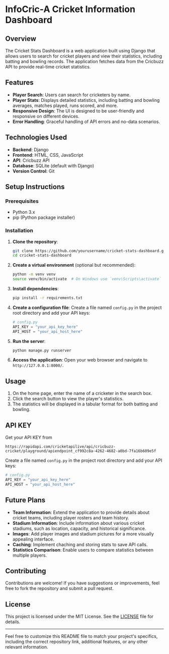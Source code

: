 
# InfoCric-A Cricket Information Dashboard

## Overview

The Cricket Stats Dashboard is a web application built using Django that allows users to search for cricket players and view their statistics, including batting and bowling records. The application fetches data from the Cricbuzz API to provide real-time cricket statistics.

## Features

- **Player Search**: Users can search for cricketers by name.
- **Player Stats**: Displays detailed statistics, including batting and bowling averages, matches played, runs scored, and more.
- **Responsive Design**: The UI is designed to be user-friendly and responsive on different devices.
- **Error Handling**: Graceful handling of API errors and no-data scenarios.

## Technologies Used

- **Backend**: Django
- **Frontend**: HTML, CSS, JavaScript
- **API**: Cricbuzz API
- **Database**: SQLite (default with Django)
- **Version Control**: Git

## Setup Instructions

### Prerequisites

- Python 3.x
- pip (Python package installer)

### Installation

1. **Clone the repository**:
   ```bash
   git clone https://github.com/yourusername/cricket-stats-dashboard.git
   cd cricket-stats-dashboard
   ```

2. **Create a virtual environment** (optional but recommended):
   ```bash
   python -m venv venv
   source venv/bin/activate  # On Windows use `venv\Scripts\activate`
   ```

3. **Install dependencies**:
   ```bash
   pip install -r requirements.txt
   ```

4. **Create a configuration file**:
   Create a file named `config.py` in the project root directory and add your API keys:
   ```python
   # config.py
   API_KEY = "your_api_key_here"
   API_HOST = "your_api_host_here"
   ```

5. **Run the server**:
   ```bash
   python manage.py runserver
   ```

6. **Access the application**:
   Open your web browser and navigate to `http://127.0.0.1:8000/`.

## Usage

1. On the home page, enter the name of a cricketer in the search box.
2. Click the search button to view the player's statistics.
3. The statistics will be displayed in a tabular format for both batting and bowling.

## API KEY

Get your API KEY from 
```
https://rapidapi.com/cricketapilive/api/cricbuzz-cricket/playground/apiendpoint_cf992c8a-4262-4682-a0bd-7fa16b609e5f
```
Create a file named `config.py` in the project root directory and add your API keys:
   ```python
   # config.py
   API_KEY = "your_api_key_here"
   API_HOST = "your_api_host_here"
```

## Future Plans

- **Team Information**: Extend the application to provide details about cricket teams, including player rosters and team history.
- **Stadium Information**: Include information about various cricket stadiums, such as location, capacity, and historical significance.
- **Images**: Add player images and stadium pictures for a more visually appealing interface.
- **Caching**: Implement chaching and storing stats to save API calls.
- **Statistics Comparison**: Enable users to compare statistics between multiple players.

## Contributing

Contributions are welcome! If you have suggestions or improvements, feel free to fork the repository and submit a pull request.

## License

This project is licensed under the MIT License. See the [LICENSE](LICENSE) file for details.

---

Feel free to customize this README file to match your project's specifics, including the correct repository link, additional features, or any other relevant information.
